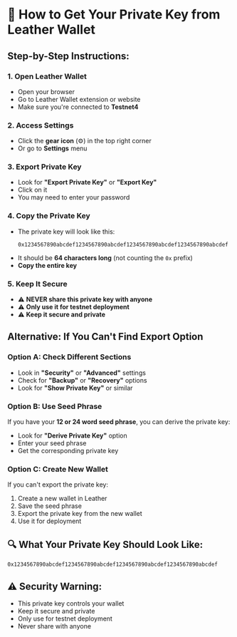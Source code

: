 # 🔑 How to Get Your Private Key from Leather Wallet

## Step-by-Step Instructions:

### 1. Open Leather Wallet
- Open your browser
- Go to Leather Wallet extension or website
- Make sure you're connected to **Testnet4**

### 2. Access Settings
- Click the **gear icon** (⚙️) in the top right corner
- Or go to **Settings** menu

### 3. Export Private Key
- Look for **"Export Private Key"** or **"Export Key"**
- Click on it
- You may need to enter your password

### 4. Copy the Private Key
- The private key will look like this:
  ```
  0x1234567890abcdef1234567890abcdef1234567890abcdef1234567890abcdef
  ```
- It should be **64 characters long** (not counting the `0x` prefix)
- **Copy the entire key**

### 5. Keep It Secure
- ⚠️ **NEVER share this private key with anyone**
- ⚠️ **Only use it for testnet deployment**
- ⚠️ **Keep it secure and private**

## Alternative: If You Can't Find Export Option

### Option A: Check Different Sections
- Look in **"Security"** or **"Advanced"** settings
- Check for **"Backup"** or **"Recovery"** options
- Look for **"Show Private Key"** or similar

### Option B: Use Seed Phrase
If you have your **12 or 24 word seed phrase**, you can derive the private key:
- Look for **"Derive Private Key"** option
- Enter your seed phrase
- Get the corresponding private key

### Option C: Create New Wallet
If you can't export the private key:
1. Create a new wallet in Leather
2. Save the seed phrase
3. Export the private key from the new wallet
4. Use it for deployment

## 🔍 What Your Private Key Should Look Like:
```
0x1234567890abcdef1234567890abcdef1234567890abcdef1234567890abcdef
```

## ⚠️ Security Warning:
- This private key controls your wallet
- Keep it secure and private
- Only use for testnet deployment
- Never share with anyone

